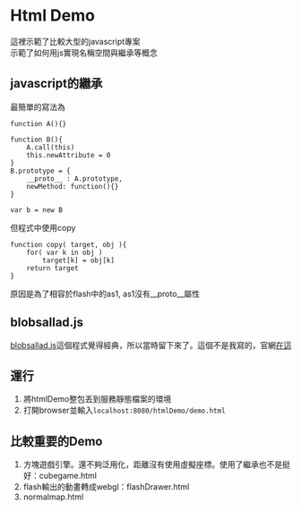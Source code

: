 # Html Demo

這裡示範了比較大型的javascript專案  
示範了如何用js實現名稱空間與繼承等概念

## javascript的繼承
最簡單的寫法為

    function A(){}
    
    function B(){
        A.call(this)
        this.newAttribute = 0
    }
    B.prototype = {
        __proto__ : A.prototype,
        newMethod: function(){}
    }
    
    var b = new B

但程式中使用copy

	function copy( target, obj ){
		for( var k in obj )
			target[k] = obj[k]
		return target
	}

原因是為了相容於flash中的as1, as1沒有__proto__屬性

## blobsallad.js
[blobsallad.js](lib/gameworks/blobsallad.js)這個程式覺得經典，所以當時留下來了。這個不是我寫的，官網[在這](https://blobsallad.se/)
## 運行
1. 將htmlDemo整包丟到服務靜態檔案的環境
1. 打開browser並輸入```localhost:8080/htmlDemo/demo.html```

## 比較重要的Demo

1. 方塊遊戲引擎。還不夠泛用化，距離沒有使用虛擬座標。使用了繼承也不是挺好：cubegame.html
1. flash輸出的動畫轉成webgl：flashDrawer.html
1. normalmap.html